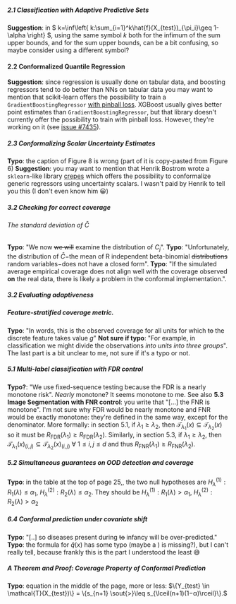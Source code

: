 ##### 2.1 Classification with Adaptive Predictive Sets
**Suggestion**: in $ k=\inf\left\{ k:\sum_{i=1}^k\hat{f}(X_{test})_{\pi_i}\geq 1-\alpha \right\} $, using the same symbol $k$ both for the infimum of the sum upper bounds, and for the sum upper bounds, can be a bit confusing, so maybe consider using a different symbol?

#### 2.2 Conformalized Quantile Regression
**Suggestion**: since regression is usually done on tabular data, and boosting regressors tend to do better than NNs on tabular data you may want to mention that  scikit-learn offers the possibility to train a `GradientBoostingRegressor` [with pinball loss](https://scikit-learn.org/stable/auto_examples/ensemble/plot_gradient_boosting_quantile.html). XGBoost usually gives better point estimates than `GradientBoostingRegressor`, but that library doesn't currently offer the possibility to train with pinball loss. However, they're working on it (see [issue #7435](https://github.com/dmlc/xgboost/issues/7435)).

##### 2.3 Conformalizing Scalar Uncertainty Estimates
**Typo**: the caption of Figure 8 is wrong (part of it is copy-pasted from Figure 6)
**Suggestion**: you may want to mention that Henrik Bostrom wrote a `sklearn`-like library [crepes](https://github.com/henrikbostrom/crepes) which offers the possibility to conformalize generic regressors using uncertainty scalars. I wasn't paid by Henrik to tell you this (I don't even know him 😀)


##### 3.2 Checking for correct coverage
###### The standard deviation of $\bar{C}$
**Typo**: "We now ~~we will~~ examine the distribution of $C_j$".
**Typo**: "Unfortunately, the distribution of $\bar{C}-$the mean of R independent beta-binomial ~~distributions~~ random variables$-$does not have a closed form".
**Typo**: "If the simulated average empirical coverage does not align well with the coverage observed **on** the real data, there is likely a problem in the conformal implementation.".

##### 3.2 Evaluating adaptiveness
##### Feature-stratified coverage metric.
**Typo**: "In words, this is the observed coverage for all units for which ~~to~~ the discrete feature takes value _g_"
**Not sure if typo**: "For example, in classification we might divide the observations _into units into three groups_". The last part is a bit unclear to me, not sure if it's a typo or not.

##### 5.1 Multi-label classification with FDR control
**Typo?**: "We use fixed-sequence testing because the FDR is a nearly monotone risk". _Nearly_ monotone? It seems monotone to me. See also **5.3 Image Segmentation with FNR control**: you write that "[...] the FNR is monotone". I'm not sure why FDR would be nearly monotone and FNR would be exactly monotone: they're defined in the same way, except for the denominator. More formally: in section 5.1, if $\lambda_1\geq\lambda_2$, then  $\mathcal{T}_{\lambda_1}(x)\subseteq\mathcal{T}_{\lambda_2}(x)$ so it must be $R_{\text{FDR}}(\lambda_1)\geq R_{\text{FDR}}(\lambda_2)$. Similarly, in section 5.3, if $\lambda_1\geq\lambda_2$, then $\mathcal{T}_{\lambda_1}(x)_{(i,j)}\subseteq\mathcal{T}_{\lambda_2}(x)_{(i,j)}\ \forall\ 1\leq i,j\leq d$ and thus $R_{\text{FNR}}(\lambda_1)\geq R_{\text{FNR}}(\lambda_2)$.
##### 5.2 Simultaneous guarantees on OOD detection and coverage
**Typo**: in the table at the top of page 25,, the two null hypotheses are $H_\lambda^{(1)}:R_1(\lambda)\leq\alpha_1,\ H_\lambda^{(2)}:R_2(\lambda)\leq\alpha_2$. They should be  $H_\lambda^{(1)}:R_1(\lambda)>\alpha_1,\ H_\lambda^{(2)}:R_2(\lambda)>\alpha_2$

##### 6.4 Conformal prediction under covariate shift
**Typo**: "[..] so diseases present during ~~to~~ infancy will be over-predicted."
**Typo**: the formula for $\hat{q}(x)$ has some typo (maybe a ) is missing?), but I can't really tell, because frankly this is the part I understood the least 😅
##### A Theorem and Proof: Coverage Property of Conformal Prediction
**Typo**: equation in the middle of the page, more or less: $\{Y_{test} \in \mathcal{T}(X_{test})\} = \{s_{n+1} \sout{>}\leq s_{\lceil(n+1)(1−α)\rceil}\}.$
